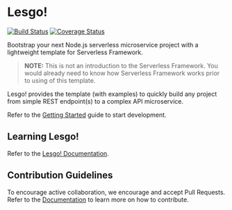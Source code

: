 # Lesgo!

[![Build Status](https://travis-ci.org/reflex-media/lesgo.svg?branch=master)](https://travis-ci.org/reflex-media/lesgo)
[![Coverage Status](https://coveralls.io/repos/github/reflex-media/lesgo/badge.svg?branch=master)](https://coveralls.io/github/reflex-media/lesgo?branch=master)

Bootstrap your next Node.js serverless microservice project with a lightweight template for Serverless Framework.

> **NOTE:** This is not an introduction to the Serverless Framework. You would already need to know how Serverless Framework works prior to using of this template.

Lesgo! provides the template (with examples) to quickly build any project from simple REST endpoint(s) to a complex API microservice.

Refer to the [Getting Started](https://reflex-media.github.io/lesgo-docs/getting-started/installation/) guide to start development.

## Learning Lesgo!

Refer to the [Lesgo! Documentation](https://reflex-media.github.io/lesgo-docs).

## Contribution Guidelines

To encourage active collaboration, we encourage and accept Pull Requests. Refer to the [Documentation](https://reflex-media.github.io/lesgo-docs/prologue/contributions/) to learn more on how to contribute.
